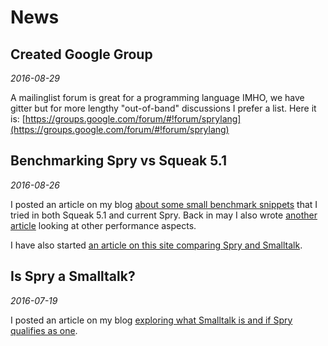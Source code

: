 # News

## Created Google Group
_2016-08-29_

A mailinglist forum is great for a programming language IMHO, we have gitter but for more lengthy "out-of-band" discussions I prefer a list. Here it is: [https://groups.google.com/forum/#!forum/sprylang](https://groups.google.com/forum/#!forum/sprylang)

## Benchmarking Spry vs Squeak 5.1
_2016-08-26_

I posted an article on my blog [about some small benchmark snippets](http://goran.krampe.se/2016/08/26/benchmarking-spry-vs-squeak/) that I tried in both Squeak 5.1 and current Spry. Back in may I also wrote [another article](http://goran.krampe.se/2016/05/24/spry-performance/) looking at other performance aspects.

I have also started [an article on this site comparing Spry and Smalltalk](spry-vs-smalltalk).

## Is Spry a Smalltalk? 
_2016-07-19_

I posted an article on my blog [exploring what Smalltalk is and if Spry qualifies as one](http://goran.krampe.se/2016/07/19/spry-is-a-smalltalk/).

